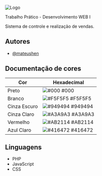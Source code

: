 
![Logo](https://dev-to-uploads.s3.amazonaws.com/uploads/articles/2mmedgys0s6donjphlrt.png)


Trabalho Prático - Desenvolvimento WEB I

Sistema de controle e realização de vendas.


## Autores

- [@mateushen](https://www.github.com/mateushen)

## Documentação de cores

| Cor               | Hexadecimal                                                |
| ----------------- | ---------------------------------------------------------------- |
| Preto       | ![#000](https://via.placeholder.com/10/000?text=+) #000 |
| Branco       | ![#F5F5F5](https://via.placeholder.com/10/F5F5F5?text=+) #F5F5F5 |
| Cinza Escuro       | ![#949494](https://via.placeholder.com/10/949494?text=+) #949494 |
| Cinza Claro       | ![#A3A9A3](https://via.placeholder.com/10/A3A9A3?text=+) #A3A9A3 |
| Vermelho       | ![#AB2114](https://via.placeholder.com/10/AB2114?text=+) #AB2114 |
| Azul Claro       | ![#416472](https://via.placeholder.com/10/416472?text=+) #416472 |


## Linguagens
- PHP
- JavaScript
- CSS
